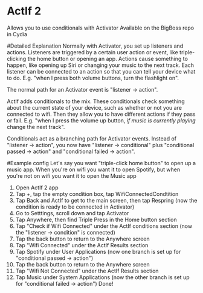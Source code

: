 # ActIf 2

Allows you to use conditionals with Activator
Available on the BigBoss repo in Cydia

#Detailed Explanation
Normally with Activator, you set up listeners and actions. Listeners are triggered by a certain user action or event, like triple-clicking the home button or opening an app. Actions cause something to happen, like opening up Siri or changing your music to the next track. Each listener can be connected to an action so that you can tell your device what to do. E.g. "when I press both volume buttons, turn the flashlight on".

The normal path for an Activator event is "listener -> action".

ActIf adds conditionals to the mix. These conditionals check something about the current state of your device, such as whether or not you are connected to wifi. Then they allow you to have different actions if they pass or fail. E.g. "when I press the volume up button, _if music is currently playing_ change the next track".

Conditionals act as a branching path for Activator events. Instead of "listener -> action", you now have "listener -> conditional" plus "conditional passed -> action" and "conditional failed -> action".

#Example config
Let's say you want "triple-click home button" to open up a music app. When you're on wifi you want it to open Spotify, but when you're not on wifi you want it to open the Music app
1. Open ActIf 2 app
2. Tap +, tap the empty condition box, tap WifiConnectedCondtition
3. Tap Back and ActIf to get to the main screen, then tap Respring (now the condition is ready to be connected in Activator)
4. Go to Setttings, scroll down and tap Activator
5. Tap Anywhere, then find Triple Press in the Home button section
6. Tap "Check if Wifi Connected" under the ActIf conditions section (now the "listener -> condition" is connected)
7. Tap the back button to return to the Anywhere screen
8. Tap "Wifi Connected" under the ActIf Results section
9. Tap Spotify under User Applications (now one branch is set up for "conditional passed -> action")
10. Tap the back button to return to the Anywhere screen
11. Tap "Wifi Not Connected" under the ActIf Results section
12. Tap Music under System Applications (now the other branch is set up for "conditional failed -> action")
Done!
